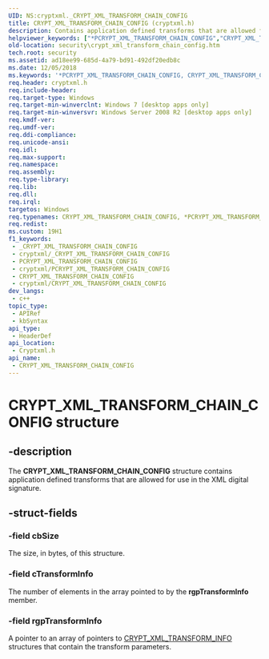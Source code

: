 ```yaml
---
UID: NS:cryptxml._CRYPT_XML_TRANSFORM_CHAIN_CONFIG
title: CRYPT_XML_TRANSFORM_CHAIN_CONFIG (cryptxml.h)
description: Contains application defined transforms that are allowed for use in the XML digital signature.
helpviewer_keywords: ["*PCRYPT_XML_TRANSFORM_CHAIN_CONFIG","CRYPT_XML_TRANSFORM_CHAIN_CONFIG","CRYPT_XML_TRANSFORM_CHAIN_CONFIG structure [Security]","PCRYPT_XML_TRANSFORM_CHAIN_CONFIG","PCRYPT_XML_TRANSFORM_CHAIN_CONFIG structure pointer [Security]","cryptxml/CRYPT_XML_TRANSFORM_CHAIN_CONFIG","cryptxml/PCRYPT_XML_TRANSFORM_CHAIN_CONFIG","security.crypt_xml_transform_chain_config"]
old-location: security\crypt_xml_transform_chain_config.htm
tech.root: security
ms.assetid: ad18ee99-685d-4a79-bd91-492df20edb8c
ms.date: 12/05/2018
ms.keywords: '*PCRYPT_XML_TRANSFORM_CHAIN_CONFIG, CRYPT_XML_TRANSFORM_CHAIN_CONFIG, CRYPT_XML_TRANSFORM_CHAIN_CONFIG structure [Security], PCRYPT_XML_TRANSFORM_CHAIN_CONFIG, PCRYPT_XML_TRANSFORM_CHAIN_CONFIG structure pointer [Security], cryptxml/CRYPT_XML_TRANSFORM_CHAIN_CONFIG, cryptxml/PCRYPT_XML_TRANSFORM_CHAIN_CONFIG, security.crypt_xml_transform_chain_config'
req.header: cryptxml.h
req.include-header: 
req.target-type: Windows
req.target-min-winverclnt: Windows 7 [desktop apps only]
req.target-min-winversvr: Windows Server 2008 R2 [desktop apps only]
req.kmdf-ver: 
req.umdf-ver: 
req.ddi-compliance: 
req.unicode-ansi: 
req.idl: 
req.max-support: 
req.namespace: 
req.assembly: 
req.type-library: 
req.lib: 
req.dll: 
req.irql: 
targetos: Windows
req.typenames: CRYPT_XML_TRANSFORM_CHAIN_CONFIG, *PCRYPT_XML_TRANSFORM_CHAIN_CONFIG
req.redist: 
ms.custom: 19H1
f1_keywords:
 - _CRYPT_XML_TRANSFORM_CHAIN_CONFIG
 - cryptxml/_CRYPT_XML_TRANSFORM_CHAIN_CONFIG
 - PCRYPT_XML_TRANSFORM_CHAIN_CONFIG
 - cryptxml/PCRYPT_XML_TRANSFORM_CHAIN_CONFIG
 - CRYPT_XML_TRANSFORM_CHAIN_CONFIG
 - cryptxml/CRYPT_XML_TRANSFORM_CHAIN_CONFIG
dev_langs:
 - c++
topic_type:
 - APIRef
 - kbSyntax
api_type:
 - HeaderDef
api_location:
 - Cryptxml.h
api_name:
 - CRYPT_XML_TRANSFORM_CHAIN_CONFIG
---
```


# CRYPT_XML_TRANSFORM_CHAIN_CONFIG structure


## -description

The <b>CRYPT_XML_TRANSFORM_CHAIN_CONFIG</b> structure contains application defined transforms that are allowed for use  in the XML digital signature.

## -struct-fields

### -field cbSize

The size, in bytes, of this structure.

### -field cTransformInfo

The number of elements in the array pointed to by the <b>rgpTransformInfo</b> member.

### -field rgpTransformInfo

A pointer to an array of pointers to <a href="https://docs.microsoft.com/windows/desktop/api/cryptxml/ns-cryptxml-crypt_xml_transform_info">CRYPT_XML_TRANSFORM_INFO</a> structures that contain the transform parameters.

